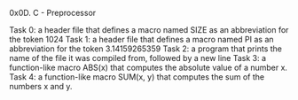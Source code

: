0x0D. C - Preprocessor

Task 0: a header file that defines a macro named SIZE as an abbreviation for the token 1024
Task 1: a header file that defines a macro named PI as an abbreviation for the token 3.14159265359
Task 2: a program that prints the name of the file it was compiled from, followed by a new line
Task 3: a function-like macro ABS(x) that computes the absolute value of a number x.
Task 4: a function-like macro SUM(x, y) that computes the sum of the numbers x and y.

